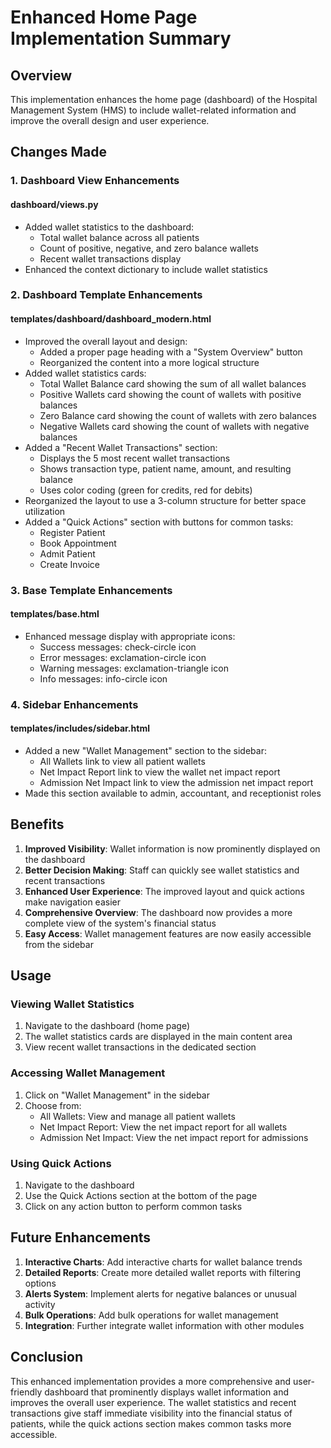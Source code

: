 # Enhanced Home Page Implementation Summary

## Overview
This implementation enhances the home page (dashboard) of the Hospital Management System (HMS) to include wallet-related information and improve the overall design and user experience.

## Changes Made

### 1. Dashboard View Enhancements

#### dashboard/views.py
- Added wallet statistics to the dashboard:
  - Total wallet balance across all patients
  - Count of positive, negative, and zero balance wallets
  - Recent wallet transactions display
- Enhanced the context dictionary to include wallet statistics

### 2. Dashboard Template Enhancements

#### templates/dashboard/dashboard_modern.html
- Improved the overall layout and design:
  - Added a proper page heading with a "System Overview" button
  - Reorganized the content into a more logical structure
- Added wallet statistics cards:
  - Total Wallet Balance card showing the sum of all wallet balances
  - Positive Wallets card showing the count of wallets with positive balances
  - Zero Balance card showing the count of wallets with zero balances
  - Negative Wallets card showing the count of wallets with negative balances
- Added a "Recent Wallet Transactions" section:
  - Displays the 5 most recent wallet transactions
  - Shows transaction type, patient name, amount, and resulting balance
  - Uses color coding (green for credits, red for debits)
- Reorganized the layout to use a 3-column structure for better space utilization
- Added a "Quick Actions" section with buttons for common tasks:
  - Register Patient
  - Book Appointment
  - Admit Patient
  - Create Invoice

### 3. Base Template Enhancements

#### templates/base.html
- Enhanced message display with appropriate icons:
  - Success messages: check-circle icon
  - Error messages: exclamation-circle icon
  - Warning messages: exclamation-triangle icon
  - Info messages: info-circle icon

### 4. Sidebar Enhancements

#### templates/includes/sidebar.html
- Added a new "Wallet Management" section to the sidebar:
  - All Wallets link to view all patient wallets
  - Net Impact Report link to view the wallet net impact report
  - Admission Net Impact link to view the admission net impact report
- Made this section available to admin, accountant, and receptionist roles

## Benefits

1. **Improved Visibility**: Wallet information is now prominently displayed on the dashboard
2. **Better Decision Making**: Staff can quickly see wallet statistics and recent transactions
3. **Enhanced User Experience**: The improved layout and quick actions make navigation easier
4. **Comprehensive Overview**: The dashboard now provides a more complete view of the system's financial status
5. **Easy Access**: Wallet management features are now easily accessible from the sidebar

## Usage

### Viewing Wallet Statistics
1. Navigate to the dashboard (home page)
2. The wallet statistics cards are displayed in the main content area
3. View recent wallet transactions in the dedicated section

### Accessing Wallet Management
1. Click on "Wallet Management" in the sidebar
2. Choose from:
   - All Wallets: View and manage all patient wallets
   - Net Impact Report: View the net impact report for all wallets
   - Admission Net Impact: View the net impact report for admissions

### Using Quick Actions
1. Navigate to the dashboard
2. Use the Quick Actions section at the bottom of the page
3. Click on any action button to perform common tasks

## Future Enhancements

1. **Interactive Charts**: Add interactive charts for wallet balance trends
2. **Detailed Reports**: Create more detailed wallet reports with filtering options
3. **Alerts System**: Implement alerts for negative balances or unusual activity
4. **Bulk Operations**: Add bulk operations for wallet management
5. **Integration**: Further integrate wallet information with other modules

## Conclusion

This enhanced implementation provides a more comprehensive and user-friendly dashboard that prominently displays wallet information and improves the overall user experience. The wallet statistics and recent transactions give staff immediate visibility into the financial status of patients, while the quick actions section makes common tasks more accessible.